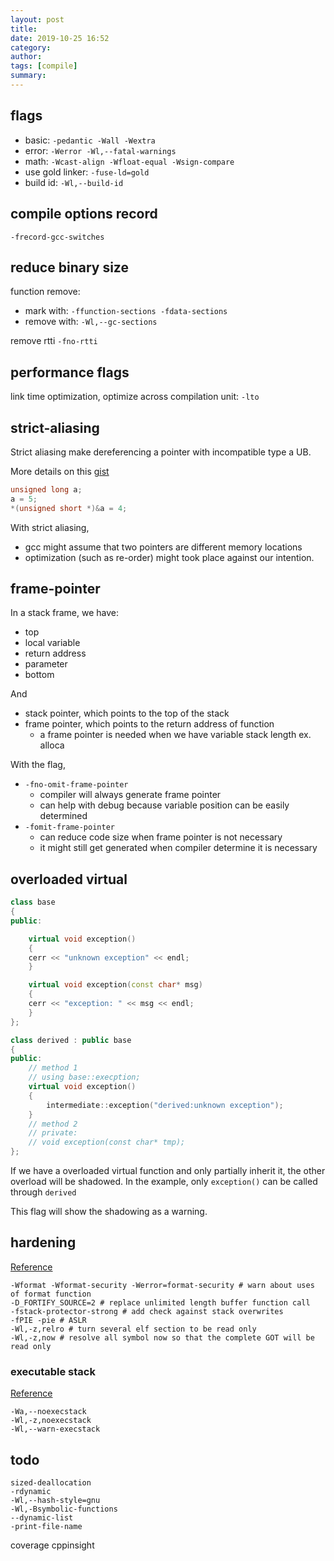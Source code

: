 ```yaml
---
layout: post
title: 
date: 2019-10-25 16:52
category: 
author: 
tags: [compile]
summary: 
---
```


## flags

* basic: `-pedantic -Wall -Wextra` 
* error: `-Werror -Wl,--fatal-warnings`
* math: `-Wcast-align -Wfloat-equal -Wsign-compare`
* use gold linker: `-fuse-ld=gold`
* build id: `-Wl,--build-id`

## compile options record

`-frecord-gcc-switches`

## reduce binary size

function remove:

* mark with: `-ffunction-sections -fdata-sections`
* remove with: `-Wl,--gc-sections`

remove rtti `-fno-rtti`

## performance flags

link time optimization, optimize across compilation unit: `-lto`

## strict-aliasing

Strict aliasing make dereferencing a pointer with incompatible type a UB.

More details on this [gist](https://gist.github.com/shafik/848ae25ee209f698763cffee272a58f8)

```c
unsigned long a;
a = 5;
*(unsigned short *)&a = 4;
```

With strict aliasing,

* gcc might assume that two pointers are different memory locations
* optimization (such as re-order) might took place against our intention.

## frame-pointer

In a stack frame, we have:

* top
* local variable
* return address
* parameter
* bottom

And

* stack pointer, which points to the top of the stack
* frame pointer, which points to the return address of function
  * a frame pointer is needed when we have variable stack length ex. alloca

With the flag,

* `-fno-omit-frame-pointer`
  * compiler will always generate frame pointer
  * can help with debug because variable position can be easily determined
* `-fomit-frame-pointer`
  * can reduce code size when frame pointer is not necessary
  * it might still get generated when compiler determine it is necessary

## overloaded virtual

```c++
class base
{
public:

    virtual void exception()
    {
    cerr << "unknown exception" << endl;
    }

    virtual void exception(const char* msg)
    {
    cerr << "exception: " << msg << endl;
    }
};

class derived : public base
{
public:
    // method 1
    // using base::execption;
    virtual void exception() 
    { 
        intermediate::exception("derived:unknown exception");
    }
    // method 2
    // private:
    // void exception(const char* tmp);
};
```

If we have a overloaded virtual function and only partially inherit it,
the other overload will be shadowed.
In the example, only `exception()` can be called through `derived`

This flag will show the shadowing as a warning.

## hardening

[Reference](https://wiki.debian.org/Hardening#Environment_variables)

```
-Wformat -Wformat-security -Werror=format-security # warn about uses of format function
-D_FORTIFY_SOURCE=2 # replace unlimited length buffer function call
-fstack-protector-strong # add check against stack overwrites
-fPIE -pie # ASLR
-Wl,-z,relro # turn several elf section to be read only
-Wl,-z,now # resolve all symbol now so that the complete GOT will be read only
```

### executable stack

[Reference](https://wiki.gentoo.org/wiki/Hardened/GNU_stack_quickstart)

```
-Wa,--noexecstack
-Wl,-z,noexecstack
-Wl,--warn-execstack
```

## todo

```
sized-deallocation
-rdynamic
-Wl,--hash-style=gnu
-Wl,-Bsymbolic-functions
--dynamic-list
-print-file-name
```

coverage
cppinsight
